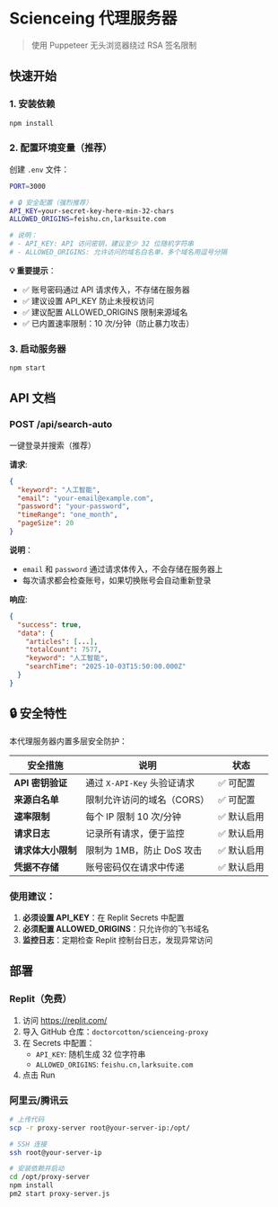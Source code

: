 # Scienceing 代理服务器

> 使用 Puppeteer 无头浏览器绕过 RSA 签名限制

## 快速开始

### 1. 安装依赖

```bash
npm install
```

### 2. 配置环境变量（推荐）

创建 `.env` 文件：

```bash
PORT=3000

# 🔒 安全配置（强烈推荐）
API_KEY=your-secret-key-here-min-32-chars
ALLOWED_ORIGINS=feishu.cn,larksuite.com

# 说明：
# - API_KEY: API 访问密钥，建议至少 32 位随机字符串
# - ALLOWED_ORIGINS: 允许访问的域名白名单，多个域名用逗号分隔
```

**💡 重要提示**：
- ✅ 账号密码通过 API 请求传入，不存储在服务器
- ✅ 建议设置 API_KEY 防止未授权访问
- ✅ 建议配置 ALLOWED_ORIGINS 限制来源域名
- ✅ 已内置速率限制：10 次/分钟（防止暴力攻击）

### 3. 启动服务器

```bash
npm start
```

## API 文档

### POST /api/search-auto

一键登录并搜索（推荐）

**请求**:
```json
{
  "keyword": "人工智能",
  "email": "your-email@example.com",
  "password": "your-password",
  "timeRange": "one_month",
  "pageSize": 20
}
```

**说明**：
- `email` 和 `password` 通过请求体传入，不会存储在服务器上
- 每次请求都会检查账号，如果切换账号会自动重新登录

**响应**:
```json
{
  "success": true,
  "data": {
    "articles": [...],
    "totalCount": 7577,
    "keyword": "人工智能",
    "searchTime": "2025-10-03T15:50:00.000Z"
  }
}
```

## 🔒 安全特性

本代理服务器内置多层安全防护：

| 安全措施 | 说明 | 状态 |
|---------|------|------|
| **API 密钥验证** | 通过 `X-API-Key` 头验证请求 | ✅ 可配置 |
| **来源白名单** | 限制允许访问的域名（CORS） | ✅ 可配置 |
| **速率限制** | 每个 IP 限制 10 次/分钟 | ✅ 默认启用 |
| **请求日志** | 记录所有请求，便于监控 | ✅ 默认启用 |
| **请求体大小限制** | 限制为 1MB，防止 DoS 攻击 | ✅ 默认启用 |
| **凭据不存储** | 账号密码仅在请求中传递 | ✅ 默认启用 |

### 使用建议：
1. **必须设置 API_KEY**：在 Replit Secrets 中配置
2. **必须配置 ALLOWED_ORIGINS**：只允许你的飞书域名
3. **监控日志**：定期检查 Replit 控制台日志，发现异常访问

## 部署

### Replit（免费）

1. 访问 https://replit.com/
2. 导入 GitHub 仓库：`doctorcotton/scienceing-proxy`
3. 在 Secrets 中配置：
   - `API_KEY`: 随机生成 32 位字符串
   - `ALLOWED_ORIGINS`: `feishu.cn,larksuite.com`
4. 点击 Run

### 阿里云/腾讯云

```bash
# 上传代码
scp -r proxy-server root@your-server-ip:/opt/

# SSH 连接
ssh root@your-server-ip

# 安装依赖并启动
cd /opt/proxy-server
npm install
pm2 start proxy-server.js
```
